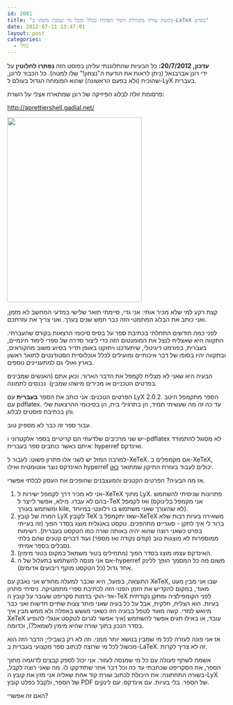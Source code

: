```yaml
---
id: 2081
title: "בקשת עזרה מקהילת הקוד הפתוח בכלל ומכל מי שמבין משהו ב-LaTeX בפרט"
date: 2012-07-11 13:47:01
layout: post
categories: 
  - כללי
---
```

<strong>עדכון, 20/7/2012:</strong> כל הבעיות שהתלוננתי עליהן בפוסט הזה <strong>נפתרו לחלוטין</strong> על ידי רונן אברבנאל (ניתן לראות את הודעת ה"נצחון!" שלו למטה). כל הכבוד לרונן, שהוכיח (ולא בפעם הראשונה) שהוא המומחה הגדול בעולם ל-LyX בעברית.

פרסומת זולה לבלוג הפיזיקה של רונן שמתארח אצלי על השרת:

<a href="http://aprettiershell.gadial.net/">http://aprettiershell.gadial.net/</a>

<a href="http://www.gadial.net/wp-content/uploads/2012/07/Wiley-Coyote-Help.jpg"><img class="alignnone size-full wp-image-2083" title="Wiley-Coyote-Help" src="http://www.gadial.net/wp-content/uploads/2012/07/Wiley-Coyote-Help.jpg" alt="" width="309" height="425" /></a>

קצת רקע למי שלא מכיר אותי: אני גדי, סיימתי תואר שלישי במדעי המחשב לא מזמן, ואני כותב את הבלוג המתמטי הזה כבר חמש שנים בערך. ואני צריך את עזרתכם.

לפני כמה חודשים התחלתי בכתיבת ספר על בסיס סיכומי הרצאות בקורס שהעברתי. התקווה היא שאצליח לנצל את המומנטום הזה כדי ליצור סדרה של ספרי לימוד חינמיים, בעברית, בפורמט דיגיטלי, שיתעדכנו ויתוקנו באופן תדיר בסיוע משוב מהקוראים, ובתקווה יהיו בסופו של דבר איכותיים ומועילים לכלל אוכלוסיית הסטודנטים לתואר ראשון בארץ ואולי גם למתעניינים נוספים.

הבעיה היא שאני לא מצליח לקמפל את הדבר הארור. וכאן אתם (האנשים שמבינים בפרטים הטכניים או מכירים מישהו שמבין)  נכנסים לתמונה.

הפרטים הטכנים: אני כותב את הספר <strong>בעברית</strong> עם LyX 2.0.2. הספר מתקמפל היטב עם pdflatex. עד כה זה מה שעשיתי תמיד, הן בתרגילי בית, הן בסיכומי ההרצאות שלי והן בכתיבת פוסטים לבלוג.

עבור ספר זה כבר לא מספיק טוב.

יש שני מרכיבים שלדעתי הם קריטיים בספר אלקטרוני ו-pdflatex לא מסוגל להתמודד איתם כאשר כותבים ספר בעברית: hyperref ואינדקס.

למרבה המזל יש לשני אלו פתרון פשוט: לעבור ל-XeTeX. אם מקמפלים ב-XeTeX, האינדקס נוצר אוטומטית ואילו hyperref יכולים לעבוד בעזרת התיקון שמתואר <a href="http://www.guyrutenberg.com/2009/06/27/getting-hyperref-to-work-with-hebrew-in-xetex/">כאן</a>.

אז מה הבעיה? הפרטים הקטנים והמעצבנים שהופכים את העסק לבלתי אפשרי.
<ol>
	<li>אני לא מכיר דרך לקמפל ישירות ל-XeTeX מתוך LyX. פתרונות שניסיתי להשתמש בהם לא עבדו. מילא, אפשר לייצר ל-TeX ואז לקמפל (אני מקמפל בלינוקס ומשתמש בעורך kile, לא שהעורך שאני משתמש בו רלוונטי במיוחד).</li>
	<li>המרה של קובץ LyX לקובץ TeX שאז יתקמפל ב-XeTeX משאירה בעיות רבות שלא ברור לי איך לתקן - סוגריים מתהפכים. טקסט באנגלית מוצג בסדר הפוך (זה בעייתי בפרט כשאני רוצה שהוא יהיה באותה שורה כמו הטקסט בעברית). רשימות ממוספרות לא מוצגות טוב (קודם נקודה ואז מספר) ועוד דברים קטנים שהם בלתי נסבלים בספר אמיתי.</li>
	<li>האינדקס עצמו מוצג בסדר הפוך (מתחילים בטור משמאל במקום בטור מימין).</li>
	<li>אם אני מנסה להשתמש בתעלול של ה-hyperref משום מה כל המסמך הופך ללינק אחד גדול (כל הטקסט מוקף ריבועים אדומים).</li>
</ol>
התוצאה, בפועל, היא שכבר למעלה מחודש אני נאבק עם XeTeX, שבו אני מבין מעט מאוד, במקום להקדיש את הזמן הפנוי הזה לכתיבת ספרי מתמטיקה. ניסיתי פתרון אד-הוקי בדמות סקריפט שעובר על קובץ ה-TeX לפני הקומפילציה ומתקן נקודתית בעיות. הוא הצליח, חלקית, אבל על כל בעיה שאני פותר צצות שתיים חדשות ואני כבר מיואש למדי. קשה מאוד לטפל בבעיה הזו כשאני מגשש באפלה ולא ממש מבין איך XeTeX עובד, או באילו תגים אפשר להשתמש (איך אפשר לגרום לטקסט אנגלי להופיע בסדר הנכון בתוך שורה שהיא מימין לשמאל?), וכדומה.

אז אני פונה לעזרה לכל מי שמבין בנושא יותר ממני. וזה לא רק בשבילי; הדבר הזה הוא מכשול לכל מי שרוצה לכתוב ספר מקצועי בעברית ב-LaTeX. זה לא צריך לקרות.

אשמח לשתף פעולה עם כל מי שמנסה לעזור. אני יכול לספק קבצים לדוגמה מתוך הספר, את הסקריפט שכתבתי עד כה וכל דבר אחר שתזדקקו לו. מה שאני רוצה לקבל, בשורה התחתונה: את היכולת לכתוב שורת קוד אחת שאליה אני מזין את קובץ ה-LyX של הספר, ולקבל כפלט קובץ PDF של הספר. בלי בעיות. עם אינדקס. עם לינקים.

האם זה אפשרי?
